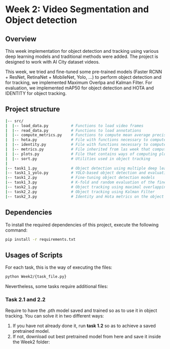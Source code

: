 # Week 2: Video Segmentation and Object detection

## Overview

This week implementation for object detection and tracking using various deep learning models and traditional methods were added. The project is designed to work with AI City dataset videos. 

This week, we tried and fine-tuned some pre-trained models (Faster RCNN + ResNet, RetinaNet + MobileNet, Yolo, ...) to perform object detection and for tracking, we implemented Maximum Overlpa and Kalman Filter. For evaluation, we implemented mAP50 for object detection and HOTA and IDENTITY for object tracking.

## Project structure

```bash
|-- src/
|  |-- load_data.py          # Functions to load video frames
|  |-- read_data.py          # Functions to load annotations
|  |-- compute_metrics.py    # Functions to compute mean average precision and other metrics
|  |-- hota.py               # File with functions necessary to compute HOTA metric
|  |-- identity.py           # File with functions necessary to compute IDENTITY metric
|  |-- metrics.py            # File inherited from las week that computes metrics (as mAP)
|  |-- plots.py              # File that contains ways of computing plots
|  |-- sort.py               # Utilities used in object tracking
|
|-- task1_1.py               # Object detection using multiple deep learning models
|-- task1_1_yolo.py          # YOLO-based object detection and evaluation
|-- task1_2.py               # Fine-tuning object detection models
|-- task1_3.py               # K-fold and random evaluation of the fine-tuned models
|-- task2_1.py               # Object tracking using maximal overlapping method
|-- task2_2.py               # Object tracking using Kalman Filter
|-- task2_3.py               # Identity and Hota metrics on the object tracking method
```

## Dependencies

To install the required dependencies of this project, execute the following command:

```bash
pip install -r requirements.txt
```
## Usages of Scripts

For each task, this is the way of executing the files:

```bash
python Week2/{task_file.py}
```
Nevertheless, some tasks require additional files:

### Task 2.1 and 2.2

Require to have the .pth model saved and trained so as to use it in object tracking. You can solve it in two different ways:

1. If you have not already done it, run **task 1.2** so as to achieve a saved pretrained model.
2. If not, download out best pretrained model from here and save it inside the Week2 folder:



